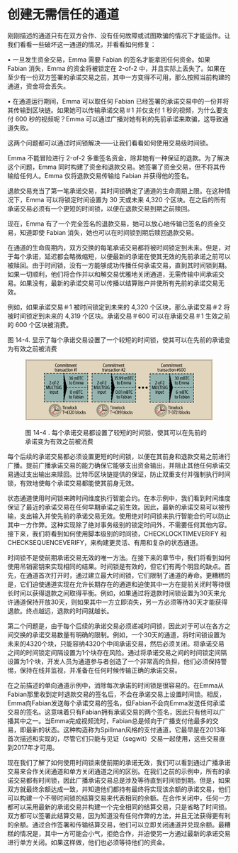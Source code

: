 # 创建无需信任的通道

刚刚描述的通道只有在双方合作、没有任何故障或试图欺骗的情况下才能运作。让我们看看一些破坏这一通道的情况，并看看如何修复：

• 一旦发生资金交易，Emma 需要 Fabian 的签名才能拿回任何资金。如果 Fabian 消失，Emma 的资金将被锁定在 2-of-2 中，并且实际上丢失了。如果在至少有一份双方签署的承诺交易之前，其中一方变得不可用，那么按照当前构建的通道，资金将会丢失。&#x20;

• 在通道运行期间，Emma 可以取任何 Fabian 已经签署的承诺交易中的一份并将其传输到区块链。如果她可以传输承诺交易＃1 并仅支付 1 秒的视频，为什么要支付 600 秒的视频呢？Emma 可以通过广播对她有利的先前承诺来欺骗，这导致通道失败。

这两个问题都可以通过时间锁解决——让我们看看如何使用交易级时间锁。

Emma 不能冒险进行 2-of-2 多重签名资金，除非她有一种保证的退款。为了解决这个问题，Emma 同时构建了资金和退款交易。她签署了资金交易，但不将其传输给任何人。Emma 仅将退款交易传输给 Fabian 并获得他的签名。

退款交易充当了第一笔承诺交易，其时间锁确定了通道的生命周期上限。在这种情况下，Emma 可以将锁定时间设置为 30 天或未来 4,320 个区块。在之后的所有承诺交易必须有一个更短的时间锁，以便在退款交易到期之前赎回。

现在，Emma 有了一个完全签名的退款交易，她可以放心地传输已签名的资金交易，知道即使 Fabian 消失，她也可以在时间锁到期后赎回退款交易。

在通道的生命周期内，双方交换的每笔承诺交易都将被时间锁定到未来。但是，对于每个承诺，延迟都会略微缩短，以便最新的承诺在使其无效的先前承诺之前可以被赎回。由于时间锁，没有一方能够成功传播任何承诺交易，直到其时间锁到期。如果一切顺利，他们将合作并以和解交易优雅地关闭通道，无需传输中间承诺交易。如果没有，最新的承诺交易可以传播以结算账户并使所有先前的承诺交易无效。

例如，如果承诺交易＃1 被时间锁定到未来的 4,320 个区块，那么承诺交易＃2 将被时间锁定到未来的 4,319 个区块。承诺交易＃600 可以在承诺交易＃1 生效之前的 600 个区块被消费。

图 14-4. 显示了每个承诺交易设置了一个较短的时间锁，使其可以在先前的承诺变为有效之前被消费

<figure><img src="../../.gitbook/assets/14.4.png" alt=""><figcaption><p>图 14-4 . 每个承诺交易都设置了较短的时间锁，使其可以在先前的承诺变为有效之前被消费</p></figcaption></figure>

每个后续的承诺交易都必须设置更短的时间锁，以便在其前身和退款交易之前进行广播。提前广播承诺交易的能力确保它能够支出资金输出，并阻止其他任何承诺交易通过支出输出来赎回。比特币区块链提供的保证，防止双重支付并强制执行时间锁，有效地使每个承诺交易都能使其前身无效。

状态通道使用时间锁来跨时间维度执行智能合约。在本示例中，我们看到时间维度保证了最近的承诺交易在任何早期承诺之前生效。因此，最新的承诺交易可以被传输，支出输入并使先前的承诺交易无效。使用绝对时间锁来执行智能合约可以防止其中一方作弊。这种实现除了绝对事务级别的锁定时间外，不需要任何其他内容。接下来，我们将看到如何使用脚本级别的时间锁，CHECKLOCKTIMEVERIFY 和 CHECKSEQUENCEVERIFY，来构建更灵活、有用和复杂的状态通道。

时间锁不是使前期承诺交易无效的唯一方法。在接下来的章节中，我们将看到如何使用吊销密钥来实现相同的结果。时间锁是有效的，但它们有两个明显的缺点。首先，在通道首次打开时，通过建立最大时间锁，它们限制了通道的寿命。更糟糕的是，它们迫使通道实现在允许长期存在的通道和迫使其中一方在提前关闭时等待很长时间以获得退款之间取得平衡。例如，如果通过将退款时间锁设置为30天来允许通道保持开放30天，则如果其中一方立即消失，另一方必须等待30天才能获得退款。终点越远，退款的时间就越长。

第二个问题是，由于每个后续的承诺交易必须递减时间锁，因此对于可以在各方之间交换的承诺交易数量有明确的限制。例如，一个30天的通道，将时间锁设置为未来的4320个块，只能容纳4320个中间承诺交易，然后必须关闭。将承诺交易之间的时间锁定间隔设置为1个块存在风险。通过将承诺交易之间的时间锁定间隔设置为1个块，开发人员为通道参与者创造了一个非常高的负担，他们必须保持警惕，保持在线并监视，并准备在任何时候传输正确的承诺交易。

在之前描述的单向通道示例中，消除每次承诺的时间锁是很容易的。在Emma从Fabian那里收到定时退款交易的签名后，不会在承诺交易上设置时间锁。相反，Emma向Fabian发送每个承诺交易的签名，但Fabian不会向Emma发送任何承诺交易的签名。这意味着只有Fabian拥有承诺交易的两个签名，因此只有他可以广播其中之一。当Emma完成视频流时，Fabian总是倾向于广播支付他最多的交易，即最新的状态。这种构造称为Spillman风格的支付通道，它最早是在2013年首次描述和实现的，尽管它们只能与见证（segwit）交易一起使用，这些交易直到2017年才可用。

现在我们了解了如何使用时间锁来使前期的承诺无效，我们可以看到通过广播承诺交易来合作关闭通道和单方关闭通道之间的区别。在我们之前的示例中，所有的承诺交易都有时间锁，因此广播承诺交易总是涉及等待直到时间锁到期。但是，如果双方就最终余额达成一致，并知道他们都持有最终将实现该余额的承诺交易，他们可以构建一个不带时间锁的结算交易来代表相同的余额。在合作关闭中，任何一方都可以采用最新的承诺交易并构建一个完全相同的结算交易，只是省略了时间锁。双方都可以签署此结算交易，因为知道没有任何作弊的方法，并且无法获得更有利的余额。通过合作签署和传输结算交易，他们可以立即关闭通道并兑现余额。最糟糕的情况是，其中一方可能会小气，拒绝合作，并迫使另一方通过最新的承诺交易进行单方关闭。如果这样做，他们也必须等待他们的资金。
